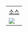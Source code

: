 <table>
   <tr>
   <td align="center"><a href="https://github.com/sey2/IOT/blob/master/Arduino/src/pull_up_led.ino">소스 </a></td>
  </tr>
  <tr>
    <td><img  src="https://user-images.githubusercontent.com/54762273/158357640-9a6f4be9-ed0d-44d7-b33f-5ca9f03c2c2d.gif"></td>
  </tr>
</table>